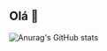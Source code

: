 ## Olá 👋

![Anurag's GitHub stats](https://github-readme-stats.vercel.app/api?username=ribeirotech&show_icons=true&theme=radical)

